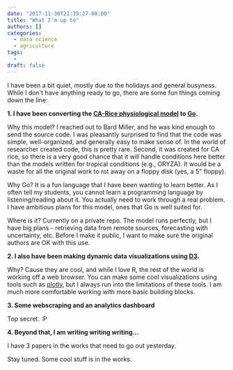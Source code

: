 ```yaml
---
date: "2017-11-30T21:39:27-08:00"
title: "What I'm up to"
authors: []
categories:
  - data science
  - agriculture
tags:
  -
draft: false
---
```


I have been a bit quiet, mostly due to the holidays and general
busyness. While I don't have anything ready to go, there are some fun
things coming down the line:

**1. I have been converting the [CA-Rice physiological model](https://dl.sciencesocieties.org/publications/aj/abstracts/85/4/AJ0850040938?access=0&view=pdf)
   to [Go](golang.org).**
	   
Why this model? I reached out to Bard Miller,
and he was kind enough to send the source code. I was
pleasantly surprised to find that the code was simple,
well-organized, and generally easy to make sense of. In the world
of researcher created code, this is pretty rare. Second, it was
created for CA rice, so there is a very good chance that it will
handle conditions here better than the models written for tropical
conditions (e.g., ORYZA). It would be a waste for all the original
work to rot away on a floppy disk (yes, a 5" floppy).
	
Why Go? It is a fun language that I have been wanting to learn
better. As I often tell my students, you cannot learn a programming
language by listening/reading about it. You actually need to work
through a real problem. I have ambitious plans for this model, ones
that Go is well suited for.
   
Where is it? Currently on a private repo. The model runs perfectly,
but I have big plans - retrieving data from remote sources,
forecasting with uncertainty, etc. Before I make it public, I want
to make sure the original authors are OK with this use.
   
**2. I also have been making dynamic data visualizations using
[D3](d3js.org).**

Why? Cause they are cool, and while I love R, the
rest of the world is working off a web browser. You can make some
cool visualizations using tools such as
[plotly](https://plot.ly/r/), but I always run into the limitations
of these tools. I am much more comfortable working with more basic
building blocks.

**3. Some webscraping and an analytics dashboard**
   
Top secret. :P

**4. Beyond that, I am writing writing writing...**

I have 3 papers in the works that need to go out yesterday.
   
Stay tuned. Some cool stuff is in the works.

   
   
